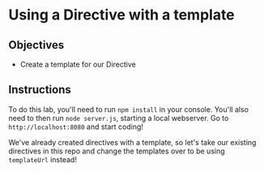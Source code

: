 # Using a Directive with a template

## Objectives

- Create a template for our Directive

## Instructions

To do this lab, you'll need to run `npm install` in your console. You'll also need to then run `node server.js`, starting a local webserver. Go to `http://localhost:8080` and start coding!

We've already created directives with a template, so let's take our existing directives in this repo and change the templates over to be using `templateUrl` instead!